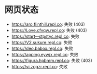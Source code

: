 # 网页状态
- https://aro.flinthill.repl.co: 失败 (403)
- https://Love.cfvqw.repl.co: 失败 (403)
- https://start--stpstyc.repl.co: 失败
- https://V2.sukure.repl.co: 失败
- https://deo.babox.repl.co: 失败
- https://apping.eywjx.repl.co: 失败
- https://figura.hpbmm.repl.co: 失败 (403)
- https://vi.zogzr.repl.co: 失败
